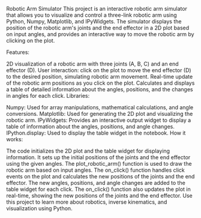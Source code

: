 Robotic Arm Simulator
This project is an interactive robotic arm simulator that allows you to visualize and control a three-link robotic arm using Python, Numpy, Matplotlib, and IPyWidgets. The simulator displays the position of the robotic arm's joints and the end effector in a 2D plot based on input angles, and provides an interactive way to move the robotic arm by clicking on the plot.

Features:

2D visualization of a robotic arm with three joints (A, B, C) and an end effector (D).
User interaction: click on the plot to move the end effector (D) to the desired position, simulating robotic arm movement.
Real-time update of the robotic arm positions as you click on the plot.
Calculates and displays a table of detailed information about the angles, positions, and the changes in angles for each click.
Libraries:

Numpy: Used for array manipulations, mathematical calculations, and angle conversions.
Matplotlib: Used for generating the 2D plot and visualizing the robotic arm.
IPyWidgets: Provides an interactive output widget to display a table of information about the angles, positions, and angle changes.
IPython.display: Used to display the table widget in the notebook.
How it works:

The code initializes the 2D plot and the table widget for displaying information.
It sets up the initial positions of the joints and the end effector using the given angles.
The plot_robotic_arm() function is used to draw the robotic arm based on input angles.
The on_click() function handles click events on the plot and calculates the new positions of the joints and the end effector.
The new angles, positions, and angle changes are added to the table widget for each click.
The on_click() function also updates the plot in real-time, showing the new positions of the joints and the end effector.
Use this project to learn more about robotics, inverse kinematics, and visualization using Python.
